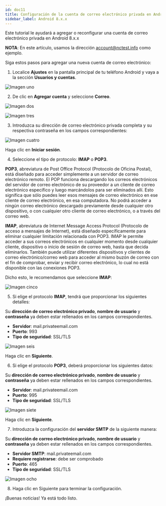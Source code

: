 ```yaml
---
id: doc11
title: Configuración de la cuenta de correo electrónico privada en Android 8.x.x
sidebar_label: Android 8.x.x
---
```

Este tutorial le ayudará a agregar o reconfigurar una cuenta de correo electrónico privada en Android 8.x.x

**NOTA**: En este artículo, usamos la dirección account@nctest.info como ejemplo. 

Siga estos pasos para agregar una nueva cuenta de correo electrónico:

1. Localice **Ajustes** en la pantalla principal de tu teléfono Android y vaya a la sección **Usuarios y cuentas**.

![Imagen uno](https://namecheap.simplekb.com//SiteContents/2-7C22D5236A4543EB827F3BD8936E153E/media/private_email_android_8_1.png)

2. De clic en **Agregar cuenta** y seleccione **Correo**.

![Imagen dos](https://namecheap.simplekb.com//SiteContents/2-7C22D5236A4543EB827F3BD8936E153E/media/private_email_android_8_2.png)

![Imagen tres](https://namecheap.simplekb.com//SiteContents/2-7C22D5236A4543EB827F3BD8936E153E/media/private_email_android_8_3.png)

3. Introduzca su dirección de correo electrónico privada completa y su respectiva contraseña en los campos correspondientes:

![Imagen cuatro](https://namecheap.simplekb.com//SiteContents/2-7C22D5236A4543EB827F3BD8936E153E/media/private_email_android_8_4.jpg)

Haga clic en **Iniciar sesión**.

4. Seleccione el tipo de protocolo: **IMAP** o **POP3**.

**POP3**, abreviatura de Post Office Protocol (Protocolo de Oficina Postal), está diseñado para acceder simplemente a un servidor de correo electrónico remoto. El POP funciona descargando los correos electrónicos del servidor de correo electrónico de su proveedor a un cliente de correo electrónico específico y luego marcándolos para ser eliminados allí. Esto significa que sólo puedes leer esos mensajes de correo electrónico en ese cliente de correo electrónico, en esa computadora. No podrá acceder a ningún correo electrónico descargado previamente desde cualquier otro dispositivo, o con cualquier otro cliente de correo electrónico, o a través del correo web.

**IMAP**, abreviatura de Internet Message Access Protocol (Protocolo de acceso a mensajes de Internet), está diseñado específicamente para eliminar cualquier limitación relacionada con POP3. IMAP le permite acceder a sus correos electrónicos en cualquier momento desde cualquier cliente, dispositivo o inicio de sesión de correo web, hasta que decida eliminarlos. También puede utilizar diferentes dispositivos y clientes de correo electrónico/correo web para acceder al mismo buzón de correo con el fin de comprobar, enviar y recibir correo electrónico, lo cual no está disponible con las conexiones POP3.

Dicho esto, le recomendamos que seleccione **IMAP**: 

![Imagen cinco](https://namecheap.simplekb.com//SiteContents/2-7C22D5236A4543EB827F3BD8936E153E/media/private_email_android_8_5.jpg)

5. Si elige el protocolo **IMAP**, tendrá que proporcionar los siguientes detalles:

Su **dirección de correo electrónico privado**, **nombre de usuario** y **contraseña** ya deben estar rellenados en los campos correspondientes.
- **Servidor**: mail.privateemail.com
- **Puerto**: 993
- **Tipo de seguridad**: SSL/TLS

![Imagen seis](https://namecheap.simplekb.com//SiteContents/2-7C22D5236A4543EB827F3BD8936E153E/media/private_email_android_8_6.jpg)

Haga clic en **Siguiente**.

6. Si elige el protocolo **POP3**, deberá proporcionar los siguientes datos:

Su **dirección de correo electrónico privado**, **nombre de usuario** y **contraseña** ya deben estar rellenados en los campos correspondientes.
- **Servidor**: mail.privateemail.com
- **Puerto**: 995
- **Tipo de seguridad**: SSL/TLS

![Imagen siete](https://namecheap.simplekb.com//SiteContents/2-7C22D5236A4543EB827F3BD8936E153E/media/private_email_android_8_7.jpg)

Haga clic en **Siguiente**.

7. Introduzca la configuración del **servidor SMTP** de la siguiente manera:  

Su **dirección de correo electrónico privado**, **nombre de usuario** y **contraseña** ya deben estar rellenados en los campos correspondientes.
- **Servidor SMTP**: mail.privateemail.com
- **Requiere registrarse**: debe ser comprobado
- **Puerto**: 465
- **Tipo de seguridad**: SSL/TLS

![Imagen ocho](https://namecheap.simplekb.com//SiteContents/2-7C22D5236A4543EB827F3BD8936E153E/media/private_email_android_8_8.jpg)

8. Haga clic en Siguiente para terminar la configuración.


¡Buenas noticias! Ya está todo listo. 